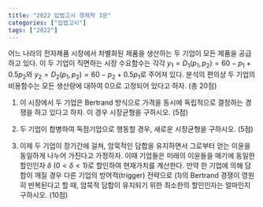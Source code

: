 ```yaml
---
title: "2022 입법고시 경제학 3문"
categories: ["입법고시"]
tags: ["2022"]
---
```


어느 나라의 전자제품 시장에서 차별화된 제품을 생산하는 두 기업이 모든 제품을 공급하고 있다. 이 두 기업이 직면하는 시장 수요함수는 각각 $y_1 = D_1(p_1, p_2) = 60 - p_1 + 0.5p_2$와 $y_2 = D_2(p_1, p_2) = 60 - p_2 + 0.5p_1$로 주어져 있다. 분석의 편의상 두 기업의 비용함수는 모든 생산량에 대하여 0으로 고정되어 있다고 하자. (총 20점)

1) 이 시장에서 두 기업은 Bertrand 방식으로 가격을 동시에 독립적으로 결정하는 경쟁을 하고 있다고 하자. 이 경우 시장균형을 구하시오. (5점)

2) 두 기업이 합병하여 독점기업으로 행동할 경우, 새로운 시장균형을 구하시오. (5점)

3) 이제 두 기업이 장기간에 걸쳐, 암묵적인 담합을 유지하면서 그로부터 얻는 이윤을 동일하게 나누어 가진다고 가정하자. 이때 기업들은 미래의 이윤들을 매기에 동일한 할인인자 $\delta$ ($0 < \delta < 1$)로 할인하여 현재가치를 계산한다. 만약 한 기업에 의해 담합이 깨질 경우 다른 기업의 방어적(trigger) 전략으로 (1)의 Bertrand 경쟁이 영원히 반복된다고 할 때, 암묵적 담합이 유지되기 위한 최소한의 할인인자는 얼마인지 구하시오. (10점)

